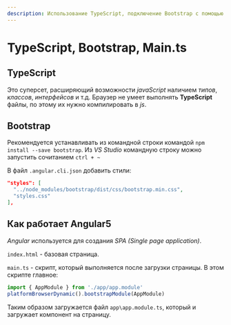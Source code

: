 ```yaml
---
description: Использование TypeScript, подключение Bootstrap с помощью npm и роль файла main.ts
---
```


# TypeScript, Bootstrap, Main.ts

## TypeScript

Это суперсет, расширяющий возможности _javaScript_ наличием _типов_, _классов_, _интерфейсов_ и т.д. Браузер не умеет выполнять **TypeScript** файлы, по этому их нужно компилировать в _js_.

## Bootstrap

Рекомендуется устанавливать из командной строки командой `npm install --save bootstrap`. Из _VS Studio_ командную строку можно запустить сочитанием `ctrl + ~`

В файл `.angular.cli.json` добавить стили:

```json
"styles": [
  "../node_modules/bootstrap/dist/css/bootstrap.min.css",
  "styles.css"
],
```

## Как работает Angular5

_Angular_ используется для создания _SPA (Single page application)_.

`index.html` - базовая страница.

`main.ts` - скрипт, который выполняется после загрузки страницы. В этом скрипте главное:

```js
import { AppModule } from './app/app.module'
platformBrowserDynamic().bootstrapModule(AppModule)
```

Таким образом загружается файл `app\app.module.ts`, который и загружает компонент на страницу.

